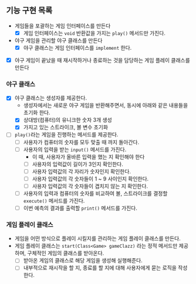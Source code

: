 ## 기능 구현 목록

- 게임들을 포괄하는 게임 인터페이스를 만든다
    - [x] 게임 인터페이스는 `void` 반환값을 가지는 `play()` 메서드만 가진다.
- 야구 게임을 관리할 야구 클래스를 만든다
    - [x] 야구 클래스는 게임 인터페이스를 `implement` 한다.
- [x] 야구 게임이 끝났을 때 재시작하거나 종료하는 것을 담당하는 게임 플레이 클래스를 만든다

### 야구 클래스

- [x] 야구 클래스는 생성자를 제공한다.
    - 생성자에서는 새로운 야구 게임을 반환해주면서, 동시에 아래와 같은 내용들을 초기화 한다.
    - [x] 상대방(컴퓨터)의 유니크한 숫자 3개 생성
    - [x] 가지고 있는 스트라이크, 볼 변수 초기화
- [ ] `play()`라는 게임을 진행하는 메서드를 제공한다.
    - [ ] 사용자가 컴퓨터의 숫자를 모두 맞출 때 까지 돌아간다.
    - [ ] 사용자의 입력을 받는 `input()` 메서드를 가진다.
        - 이 때, 사용자가 올바른 입력을 했는 지 확인해야 한다
        - [ ] 사용자의 입력값이 길이가 3인지 확인한다.
        - [ ] 사용자 입력값의 각 자리가 숫자인지 확인한다.
        - [ ] 사용자 입력값의 각 숫자들이 1 ~ 9 사이인지 확인한다.
        - [ ] 사용자 입력값의 각 숫자들이 겹치지 않는 지 확인한다.
    - [ ] 사용자의 입력과 컴퓨터의 숫자를 비교하여 볼, 스트라이크를 결정할 `execute()` 메서드를 가진다.
    - [ ] 이번 예측의 결과를 출력할 `print()` 메서드를 가진다.

### 게임 플레이 클래스

- 게임을 어떤 방식으로 플레이 시킬지를 관리하는 게임 플레이 클래스를 만든다.
- 게임 플레이 클래스는 `start(Class<Game> gameClazz)` 라는 정적 메서드만 제공하며, 구체적인 게임의 클래스를 받아온다.
    - [ ] 받아온 게임의 클래스로 해당 게임을 생성해 실행해준다.
    - [ ] 내부적으로 재시작을 할 지, 종료를 할 지에 대해 사용자에게 묻는 로직을 작성한다.